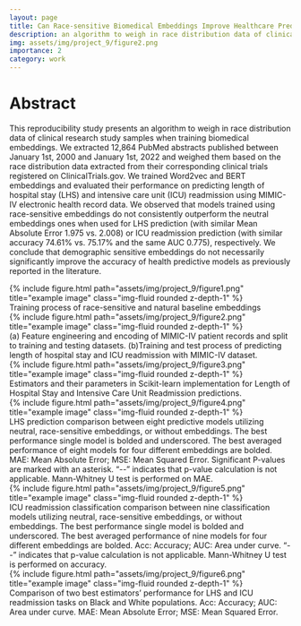 ```yaml
---
layout: page
title: Can Race-sensitive Biomedical Embeddings Improve Healthcare Predictive Models?
description: an algorithm to weigh in race distribution data of clinical research study samples when training biomedical embeddings and evaluate these embeddings for healthcare predictive tasks.
img: assets/img/project_9/figure2.png
importance: 2
category: work
---
```


# Abstract
This reproducibility study presents an algorithm to weigh in race distribution data of clinical research study samples when training biomedical embeddings. We extracted 12,864 PubMed abstracts published between January 1st, 2000 and January 1st, 2022 and weighed them based on the race distribution data extracted from their corresponding clinical trials registered on ClinicalTrials.gov. We trained Word2vec and BERT embeddings and evaluated their performance on predicting length of hospital stay (LHS) and intensive care unit (ICU) readmission using MIMIC-IV electronic health record data. We observed that models trained using race-sensitive embeddings do not consistently outperform the neutral embeddings ones when used for LHS prediction (with similar Mean Absolute Error 1.975 vs. 2.008) or ICU readmission prediction (with similar accuracy 74.61% vs. 75.17% and the same AUC 0.775), respectively. We conclude that demographic sensitive embeddings do not necessarily significantly improve the accuracy of health predictive models as previously reported in the literature.


<div class="row">
    <div class="col-sm mt-3 mt-md-0">
        {% include figure.html path="assets/img/project_9/figure1.png" title="example image" class="img-fluid rounded z-depth-1" %}
    </div>
</div>
<div class="caption">
Training process of race-sensitive and natural baseline embeddings
</div>



<div class="row">
    <div class="col-sm mt-3 mt-md-0">
        {% include figure.html path="assets/img/project_9/figure2.png" title="example image" class="img-fluid rounded z-depth-1" %}
    </div>
</div>
<div class="caption">
(a) Feature engineering and encoding of MIMIC-IV patient records and split to training and testing datasets. (b)Training and test process of predicting length of hospital stay and ICU readmission with MIMIC-IV dataset.
</div>


<div class="row">
    <div class="col-sm mt-3 mt-md-0">
        {% include figure.html path="assets/img/project_9/figure3.png" title="example image" class="img-fluid rounded z-depth-1" %}
    </div>
</div>
<div class="caption">
Estimators and their parameters in Scikit-learn implementation for Length of Hospital Stay and Intensive Care Unit Readmission predictions.
</div>

<div class="row">
    <div class="col-sm mt-3 mt-md-0">
        {% include figure.html path="assets/img/project_9/figure4.png" title="example image" class="img-fluid rounded z-depth-1" %}
    </div>
</div>
<div class="caption">
LHS prediction comparison between eight predictive models utilizing neutral, race-sensitive embeddings, or without embeddings. The best performance single model is bolded and underscored. The best averaged performance of eight models for four different embeddings are bolded. MAE: Mean Absolute Error; MSE: Mean Squared Error. Significant P-values are marked with an asterisk. “--” indicates that p-value calculation is not applicable. Mann-Whitney U test is performed on MAE.
</div>

<div class="row">
    <div class="col-sm mt-3 mt-md-0">
        {% include figure.html path="assets/img/project_9/figure5.png" title="example image" class="img-fluid rounded z-depth-1" %}
    </div>
</div>
<div class="caption">
ICU readmission classification comparison between nine classification models utilizing neutral, race-sensitive embeddings, or without embeddings. The best performance single model is bolded and underscored. The best averaged performance of nine models for four different embeddings are bolded. Acc: Accuracy; AUC: Area under curve. “--” indicates that p-value calculation is not applicable. Mann-Whitney U test is performed on accuracy.
</div>

<div class="row">
    <div class="col-sm mt-3 mt-md-0">
        {% include figure.html path="assets/img/project_9/figure6.png" title="example image" class="img-fluid rounded z-depth-1" %}
    </div>
</div>
<div class="caption">
Comparison of two best estimators’ performance for LHS and ICU readmission tasks on Black and White populations. Acc: Accuracy; AUC: Area under curve. MAE: Mean Absolute Error; MSE: Mean Squared Error.
</div>







